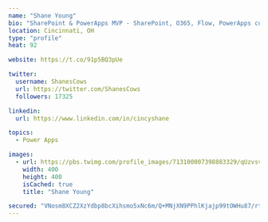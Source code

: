 ```yaml
---
name: "Shane Young"
bio: "SharePoint & PowerApps MVP - SharePoint, O365, Flow, PowerApps consulting? @PowerApps911 | Pure Snark? You found it."
location: Cincinnati, OH
type: "profile"
heat: 92

website: https://t.co/91p5BQ3pUe

twitter:
  username: ShanesCows
  url: https://twitter.com/ShanesCows
  followers: 17325

linkedin:
  url: https://www.linkedin.com/in/cincyshane

topics:
  - Power Apps

images:
  - url: https://pbs.twimg.com/profile_images/713100007398883329/qUzvsvQ3_400x400.jpg
    width: 400
    height: 400
    isCached: true
    title: "Shane Young"

secured: "VNosm8XCZ2XzYdbp8bcXihsmo5xNc6m/Q+MNjXN9PPhlKjajp99tOWHu87/rtdNk8mazreU/MXUslHJBRaEubIpDsuT5ybhkiMEBPDQDEehDtsNqEZztFs6aYvwu5zdcl0o/GG76LzgWPoDZFgd8cBh/CCvTW6zsPi/zmIuTT+2AD83eCPTvrealVS3OS5bmyMw+rUMw0SBzZHYnOwG7+BnnbJZiMhjP1ir8jHH7kyjevm+os3ssQCJfRLB8OTzk3M4RlOsSof4yBuWl5spM9mu9s7SE2DFex9emDzhyIZyR5l0vUYVJTVMMF+Jwt6mZmee6SGQOO06S8+eCtBYraQcbzk4AWlL35iEW99DZq/JDBXyiWP6E6NwjW125XHZqinJQa+wRqZf1ZB5e1Dj2gx/98a8cUnb7m9BoEp+Z17k=;5h+WqS2aPq3MBgALSTNpmA=="
---
```


